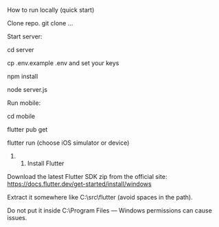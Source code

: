 How to run locally (quick start)

Clone repo.  git clone ...

Start server:

cd server

cp .env.example .env and set your keys

npm install

node server.js

Run mobile:

cd mobile

flutter pub get

flutter run (choose iOS simulator or device)


1. 1. Install Flutter

Download the latest Flutter SDK zip from the official site:
https://docs.flutter.dev/get-started/install/windows

Extract it somewhere like C:\src\flutter (avoid spaces in the path).

Do not put it inside C:\Program Files — Windows permissions can cause issues.

